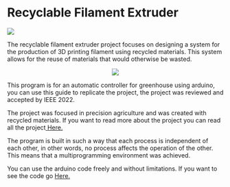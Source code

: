 # Recyclable Filament Extruder
<img src="https://github.com/DavidSantana872/Filament_Extruder/blob/main/img_logo.png" aling="center">
<p>The recyclable filament extruder project focuses on designing a system for the production of 3D printing filament using recycled materials. This system allows for the reuse of materials that would otherwise be wasted.</p>

<p align="center">
  <img src="https://user-images.githubusercontent.com/101992463/199425279-c3ccb938-c73b-416d-9bfd-d49b3f211f4c.png" />
</p>

This program is for an automatic controller for greenhouse using arduino, you can use this guide to replicate the project, the project was reviewed and accepted by IEEE 2022.

<p>The project was focused in precision agriculture and was created with recycled materials. If you want to read more about the project you can read all the project<a href="https://github.com/DCenten0/Automated-irrigation-controller-for-greenhouses/blob/main/Design%20and%20implementation%20of%20an%20automated%20greenhouse%20irrigation%20controller%2C%20made%20with%20recycled%20materials%2C%20focused%20on%20precision%20agriculture..pdf" title="Document">
Here.</a></p>

The program is built in such a way that each process is independent of each other, in other words, no process affects the operation of the other. This means that a multiprogramming environment was achieved.

<p>You can use the arduino code freely and without limitations. If you want to see the code go <a href="https://github.com/DCenten0/Automated-irrigation-controller-for-greenhouses/blob/main/GreenHouse_Controller.ino" title="Code">
Here.</a></p>
